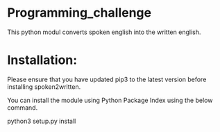 # Programming_challenge
This python modul converts spoken english into the written english.

# Installation:
Please ensure that you have updated pip3 to the latest version before installing spoken2written.

You can install the module using Python Package Index using the below command.

python3 setup.py install
